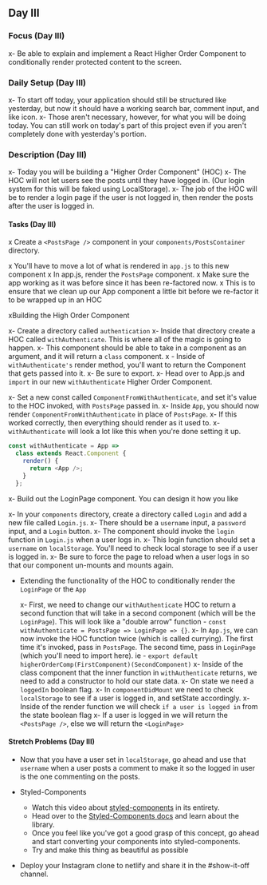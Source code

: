 ## Day III

### Focus (Day III)

x- Be able to explain and implement a React Higher Order Component to conditionally render protected content to the screen.

### Daily Setup (Day III)

x- To start off today, your application should still be structured like yesterday, but now it should have a working search bar, comment input, and like icon.
x- Those aren't necessary, however, for what you will be doing today. You can still work on today's part of this project even if you aren't completely done with yesterday's portion.

### Description (Day III)

x- Today you will be building a "Higher Order Component" (HOC)
x- The HOC will not let users see the posts until they have logged in. (Our login system for this will be faked using LocalStorage).
x- The job of the HOC will be to render a login page if the user is not logged in, then render the posts after the user is logged in.

#### Tasks (Day III)

x Create a `<PostsPage />` component in your `components/PostsContainer` directory.

x You'll have to move a lot of what is rendered in `app.js` to this new component
x In app.js, render the `PostsPage` component.
x Make sure the app working as it was before since it has been re-factored now.
x This is to ensure that we clean up our App component a little bit before we re-factor it to be wrapped up in an HOC

xBuilding the High Order Component

x- Create a directory called `authentication`
x- Inside that directory create a HOC called `withAuthenticate`. This is where all of the magic is going to happen.
x- This component should be able to take in a component as an argument, and it will return a `class` component.
x - Inside of `withAuthenticate's` render method, you'll want to return the Component that gets passed into it.
x- Be sure to export.
x- Head over to App.js and `import` in our new `withAuthenticate` Higher Order Component.

x- Set a new const called `ComponentFromWithAuthenticate`, and set it's value to the HOC invoked, with `PostsPage` passed in.
x- Inside `App`, you should now render `ComponentFromWithAuthenticate` in place of `PostsPage`.
x- If this worked correctly, then everything should render as it used to.
x- `withAuthenticate` will look a lot like this when you're done setting it up.

```js
const withAuthenticate = App =>
  class extends React.Component {
    render() {
      return <App />;
    }
  };
```

x- Build out the LoginPage component. You can design it how you like

x- In your `components` directory, create a directory called `Login` and add a new file called `Login.js`.
x- There should be a `username` input, a `password` input, and a `Login` button.
x- The component should invoke the `login` function in `Login.js` when a user logs in.
x- This login function should set a `username` on `localStorage`. You'll need to check local storage to see if a user is logged in.
x- Be sure to force the page to reload when a user logs in so that our component un-mounts and mounts again.

- Extending the functionality of the HOC to conditionally render the `LoginPage` or the `App`

  x- First, we need to change our `withAuthenticate` HOC to return a second function that will take in a second component (which will be the `LoginPage`). This will look like a "double arrow" function - `const withAuthenticate = PostsPage => LoginPage => {}`.
  x- In `App.js`, we can now invoke the HOC function twice (which is called currying). The first time it's invoked, pass in `PostsPage`. The second time, pass in `LoginPage` (which you'll need to import here). ie - `export default higherOrderComp(FirstComponent)(SecondComponent)`
  x- Inside of the class component that the inner function in `withAuthenticate` returns, we need to add a constructor to hold our state data.
  x- On state we need a `loggedIn` boolean flag.
  x- In `componentDidMount` we need to check `localStorage` to see if a user is logged in, and setState accordingly.
  x- Inside of the render function we will check `if a user is logged in` from the state boolean flag
  x- If a user is logged in we will return the `<PostsPage />`, else we will return the `<LoginPage>`

#### Stretch Problems (Day III)

- Now that you have a user set in `localStorage`, go ahead and use that `username` when a user posts a comment to make it so the logged in user is the one commenting on the posts.
- Styled-Components

  - Watch this video about [styled-components](https://youtu.be/bIK2NwoK9xk) in its entirety.
  - Head over to the [Styled-Components docs](https://www.styled-components.com/) and learn about the library.
  - Once you feel like you've got a good grasp of this concept, go ahead and start converting your components into styled-components.
  - Try and make this thing as beautiful as possible

- Deploy your Instagram clone to netlify and share it in the #show-it-off channel.
